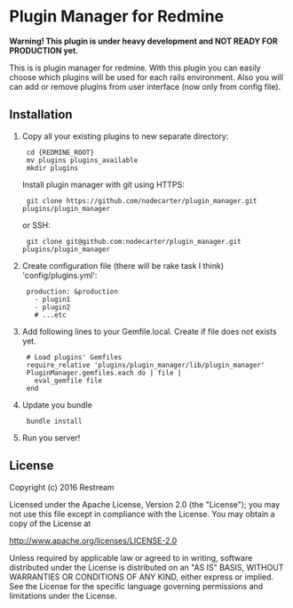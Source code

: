 # Plugin Manager for Redmine

**Warning! This plugin is under heavy development and NOT READY FOR PRODUCTION yet.**

This is is plugin manager for redmine.
With this plugin you can easily choose which plugins will be used for each rails environment.
Also you will can add or remove plugins from user interface (now only from config file).

## Installation

1. Copy all your existing plugins to new separate directory:

        cd {REDMINE_ROOT}
        mv plugins plugins_available
        mkdir plugins

    Install plugin manager with git using HTTPS:

        git clone https://github.com/nodecarter/plugin_manager.git plugins/plugin_manager

    or SSH:

        git clone git@github.com:nodecarter/plugin_manager.git plugins/plugin_manager

2. Create configuration file (there will be rake task I think) 'config/plugins.yml':

        production: &production
          - plugin1
          - plugin2
          # ...etc

3. Add following lines to your Gemfile.local. Create if file does not exists yet.

        # Load plugins' Gemfiles
        require_relative 'plugins/plugin_manager/lib/plugin_manager'
        PluginManager.gemfiles.each do | file |
          eval_gemfile file
        end

4. Update you bundle

        bundle install

5. Run you server!

## License

Copyright (c) 2016 Restream

Licensed under the Apache License, Version 2.0 (the "License");
you may not use this file except in compliance with the License.
You may obtain a copy of the License at

http://www.apache.org/licenses/LICENSE-2.0

Unless required by applicable law or agreed to in writing, software
distributed under the License is distributed on an "AS IS" BASIS,
WITHOUT WARRANTIES OR CONDITIONS OF ANY KIND, either express or implied.
See the License for the specific language governing permissions and
limitations under the License.
